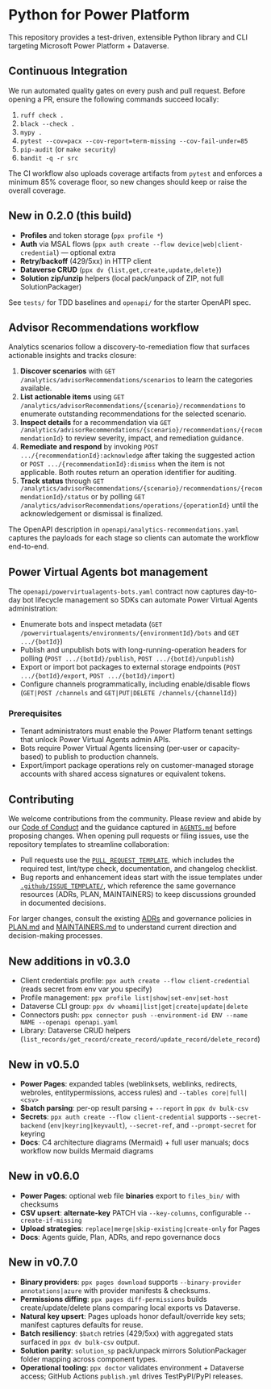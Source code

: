 
# Python for Power Platform

This repository provides a test-driven, extensible Python library and CLI targeting Microsoft Power Platform + Dataverse.

## Continuous Integration

We run automated quality gates on every push and pull request. Before opening a PR, ensure the following commands succeed locally:

1. `ruff check .`
2. `black --check .`
3. `mypy .`
4. `pytest --cov=pacx --cov-report=term-missing --cov-fail-under=85`
5. `pip-audit` (or `make security`)
6. `bandit -q -r src`

The CI workflow also uploads coverage artifacts from `pytest` and enforces a minimum 85% coverage floor, so new changes should keep or raise the overall coverage.

## New in 0.2.0 (this build)
- **Profiles** and token storage (`ppx profile *`)
- **Auth** via MSAL flows (`ppx auth create --flow device|web|client-credential`) — optional extra
- **Retry/backoff** (429/5xx) in HTTP client
- **Dataverse CRUD** (`ppx dv {list,get,create,update,delete}`)
- **Solution zip/unzip** helpers (local pack/unpack of ZIP, not full SolutionPackager)

See `tests/` for TDD baselines and `openapi/` for the starter OpenAPI spec.

## Advisor Recommendations workflow

Analytics scenarios follow a discovery-to-remediation flow that surfaces actionable insights and tracks closure:

1. **Discover scenarios** with `GET /analytics/advisorRecommendations/scenarios` to learn the categories available.
2. **List actionable items** using `GET /analytics/advisorRecommendations/{scenario}/recommendations` to enumerate outstanding recommendations for the selected scenario.
3. **Inspect details** for a recommendation via `GET /analytics/advisorRecommendations/{scenario}/recommendations/{recommendationId}` to review severity, impact, and remediation guidance.
4. **Remediate and respond** by invoking `POST .../{recommendationId}:acknowledge` after taking the suggested action or `POST .../{recommendationId}:dismiss` when the item is not applicable. Both routes return an operation identifier for auditing.
5. **Track status** through `GET /analytics/advisorRecommendations/{scenario}/recommendations/{recommendationId}/status` or by polling `GET /analytics/advisorRecommendations/operations/{operationId}` until the acknowledgement or dismissal is finalized.

The OpenAPI description in `openapi/analytics-recommendations.yaml` captures the payloads for each stage so clients can automate the workflow end-to-end.
## Power Virtual Agents bot management

The `openapi/powervirtualagents-bots.yaml` contract now captures day-to-day bot lifecycle management so SDKs can automate Power
Virtual Agents administration:

- Enumerate bots and inspect metadata (`GET /powervirtualagents/environments/{environmentId}/bots` and `GET .../{botId}`)
- Publish and unpublish bots with long-running-operation headers for polling (`POST .../{botId}/publish`, `POST .../{botId}/unpublish`)
- Export or import bot packages to external storage endpoints (`POST .../{botId}/export`, `POST .../{botId}/import`)
- Configure channels programmatically, including enable/disable flows (`GET|POST /channels` and `GET|PUT|DELETE /channels/{channelId}`)

### Prerequisites

- Tenant administrators must enable the Power Platform tenant settings that unlock Power Virtual Agents admin APIs.
- Bots require Power Virtual Agents licensing (per-user or capacity-based) to publish to production channels.
- Export/import package operations rely on customer-managed storage accounts with shared access signatures or equivalent tokens.

## Contributing

We welcome contributions from the community. Please review and abide by our [Code of Conduct](CODE_OF_CONDUCT.md) and the guidance captured in [`AGENTS.md`](AGENTS.md) before proposing changes. When opening pull requests or filing issues, use the repository templates to streamline collaboration:

- Pull requests use the [`PULL_REQUEST_TEMPLATE`](.github/PULL_REQUEST_TEMPLATE.md), which includes the required test, lint/type check, documentation, and changelog checklist.
- Bug reports and enhancement ideas start with the issue templates under [`.github/ISSUE_TEMPLATE/`](.github/ISSUE_TEMPLATE/), which reference the same governance resources (ADRs, PLAN, MAINTAINERS) to keep discussions grounded in documented decisions.

For larger changes, consult the existing [ADRs](docs/adr/) and governance policies in [PLAN.md](PLAN.md) and [MAINTAINERS.md](MAINTAINERS.md) to understand current direction and decision-making processes.

## New additions in v0.3.0
- Client credentials profile: `ppx auth create --flow client-credential` (reads secret from env var you specify)
- Profile management: `ppx profile list|show|set-env|set-host`
- Dataverse CLI group: `ppx dv whoami|list|get|create|update|delete`
- Connectors push: `ppx connector push --environment-id ENV --name NAME --openapi openapi.yaml`
- Library: Dataverse CRUD helpers (`list_records/get_record/create_record/update_record/delete_record`)


## New in v0.5.0
- **Power Pages**: expanded tables (weblinksets, weblinks, redirects, webroles, entitypermissions, access rules) and `--tables core|full|<csv>`
- **$batch parsing**: per-op result parsing + `--report` in `ppx dv bulk-csv`
- **Secrets**: `ppx auth create --flow client-credential` supports `--secret-backend` (`env|keyring|keyvault`), `--secret-ref`, and `--prompt-secret` for keyring
- **Docs**: C4 architecture diagrams (Mermaid) + full user manuals; docs workflow now builds Mermaid diagrams


## New in v0.6.0
- **Power Pages**: optional web file **binaries** export to `files_bin/` with checksums
- **CSV upsert**: **alternate-key** PATCH via `--key-columns`, configurable `--create-if-missing`
- **Upload strategies**: `replace|merge|skip-existing|create-only` for Pages
- **Docs**: Agents guide, Plan, ADRs, and repo governance docs

## New in v0.7.0
- **Binary providers**: `ppx pages download` supports `--binary-provider annotations|azure` with provider manifests & checksums.
- **Permissions diffing**: `ppx pages diff-permissions` builds create/update/delete plans comparing local exports vs Dataverse.
- **Natural key upsert**: Pages uploads honor default/override key sets; manifest captures defaults for reuse.
- **Batch resiliency**: `$batch` retries (429/5xx) with aggregated stats surfaced in `ppx dv bulk-csv` output.
- **Solution parity**: `solution_sp` pack/unpack mirrors SolutionPackager folder mapping across component types.
- **Operational tooling**: `ppx doctor` validates environment + Dataverse access; GitHub Actions `publish.yml` drives TestPyPI/PyPI releases.
